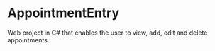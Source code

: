 # AppointmentEntry
Web project in C# that enables the user to view, add, edit and delete appointments.
